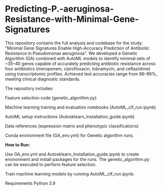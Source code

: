 # Predicting-P.-aeruginosa-Resistance-with-Minimal-Gene-Signatures
This repository contains the full analysis and codebase for the study: "Minimal Gene Signatures Enable High-Accuracy Prediction of Antibiotic Resistance in Pseudomonas aeruginosa".
We developed a Genetic Algorithm (GA) combined with AutoML models to identify minimal sets of ~35–40 genes capable of accurately predicting antibiotic resistance across four antibiotics (meropenem, ciprofloxacin, tobramycin, and ceftazidime) using transcriptomic profiles.
Achieved test accuracies range from 96–99%, meeting clinical diagnostic standards.

The repository includes:

Feature selection code (genetic_algorithm.py)

Machine learning training and evaluation notebooks (AutoML_clf_run.ipynb)

AutoML setup instructions (Autosklearn_Installation_guide.ipynb)

Data references (expression matrix and phenotypic classifications)

Conda environment file (GA_env.yml) for Genetic algorithm runs.

**How to Run:**


Use GA_env.yml and Autosklearn_Installation_guide.ipynb to create environment and install packages for the runs. 
The genetic_algorithm.py can be executed to perform feature selection.

Train machine learning models by running AutoML_clf_run.ipynb.

Requirements
Python 3.9
